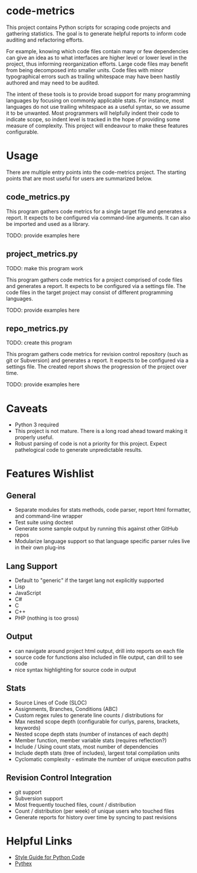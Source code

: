 # code-metrics

This project contains Python scripts for scraping code projects and gathering statistics. The goal is to generate helpful reports to inform code auditing and refactoring efforts.

For example, knowing which code files contain many or few dependencies can give an idea as to what interfaces are higher level or lower level in the project, thus informing reorganization efforts. Large code files may benefit from being decomposed into smaller units. Code files with minor typographical errors such as trailing whitespace may have been hastily authored and may need to be audited.

The intent of these tools is to provide broad support for many programming languages by focusing on commonly applicable stats. For instance, most languages do not use trailing whitespace as a useful syntax, so we assume it to be unwanted. Most programmers will helpfully indent their code to indicate scope, so indent level is tracked in the hope of providing some measure of complexity. This project will endeavour to make these features configurable.

# Usage

There are multiple entry points into the code-metrics project. The starting points that are most useful for users are summarized below.

## code_metrics.py

This program gathers code metrics for a single target file and generates a report. It expects to be configured via command-line arguments. It can also be imported and used as a library.

TODO: provide examples here

## project_metrics.py

TODO: make this program work

This program gathers code metrics for a project comprised of code files and generates a report. It expects to be configured via a settings file. The code files in the target project may consist of different programming languages.

TODO: provide examples here

## repo_metrics.py

TODO: create this program

This program gathers code metrics for revision control repository (such as git or Subversion) and generates a report. It expects to be configured via a settings file. The created report shows the progression of the project over time.

TODO: provide examples here

# Caveats

* Python 3 required
* This project is not mature. There is a long road ahead toward making it properly useful.
* Robust parsing of code is not a priority for this project. Expect pathelogical code to generate unpredictable results.

# Features Wishlist

## General

* Separate modules for stats methods, code parser, report html formatter, and command-line wrapper
* Test suite using doctest
* Generate some sample output by running this against other GitHub repos
* Modularize language support so that language specific parser rules live in their own plug-ins

## Lang Support

* Default to "generic" if the target lang not explicitly supported
* Lisp
* JavaScript
* C#
* C
* C++
* PHP (nothing is too gross)

## Output

* can navigate around project html output, drill into reports on each file
* source code for functions also included in file output, can drill to see code
* nice syntax highlighting for source code in output

## Stats

* Source Lines of Code (SLOC)
* Assignments, Branches, Conditions (ABC)
* Custom regex rules to generate line counts / distributions for
* Max nested scope depth (configurable for curlys, parens, brackets, keywords)
* Nested scope depth stats (number of instances of each depth)
* Member function, member variable stats (requires reflection?)
* Include / Using count stats, most number of dependencies
* Include depth stats (tree of includes), largest total compilation units
* Cyclomatic complexity - estimate the number of unique execution paths

## Revision Control Integration

* git support
* Subversion support
* Most frequently touched files, count / distribution
* Count / distribution (per week) of unique users who touched files
* Generate reports for history over time by syncing to past revisions

# Helpful Links

* [Style Guide for Python Code](https://www.python.org/dev/peps/pep-0008/)
* [Pythex](https://pythex.org/)
